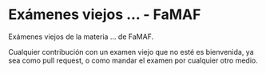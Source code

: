 # Exámenes viejos … - FaMAF

Exámenes viejos de la materia … de FaMAF.

Cualquier contribución con un examen viejo que no esté es bienvenida, ya sea como pull request, o como mandar el examen por cualquier otro medio.
